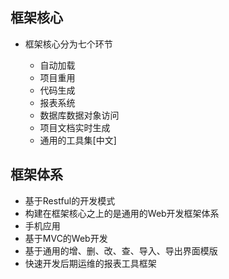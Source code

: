 
## 框架核心

- 框架核心分为七个环节

  * 自动加载
  * 项目重用
  * 代码生成
  * 报表系统
  * 数据库数据对象访问
  * 项目文档实时生成
  * 通用的工具集[中文]

## 框架体系

* 基于Restful的开发模式
* 构建在框架核心之上的是通用的Web开发框架体系
* 手机应用
* 基于MVC的Web开发
* 基于通用的增、删、改、查、导入、导出界面模版
* 快速开发后期运维的报表工具框架

